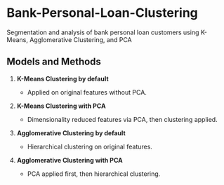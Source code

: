 # Bank-Personal-Loan-Clustering
Segmentation and analysis of bank personal loan customers using K-Means, Agglomerative Clustering, and PCA

## Models and Methods

1. **K-Means Clustering by default**  
   - Applied on original features without PCA.

2. **K-Means Clustering with PCA**  
   - Dimensionality reduced features via PCA, then clustering applied.

3. **Agglomerative Clustering by default**  
   - Hierarchical clustering on original features.

4. **Agglomerative Clustering with PCA**  
   - PCA applied first, then hierarchical clustering.

